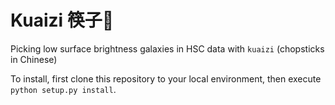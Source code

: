 # Kuaizi 筷子🥢
Picking low surface brightness galaxies in HSC data with `kuaizi` (chopsticks in Chinese)

To install, first clone this repository to your local environment, then execute `python setup.py install`. 